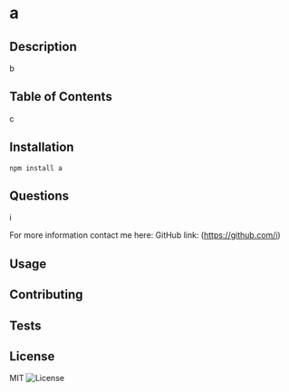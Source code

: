
[//]: <> (This is a comment)
# a 

## Description 
b

## Table of Contents
c

## Installation
    npm install a
    
## Questions
i

For more information contact me here:
GitHub link: (https://github.com/i)

## Usage


## Contributing
    

## Tests    

## License 
MIT
![License](https://img.shields.io/badge/license-MIT-blue.svg)
    
    